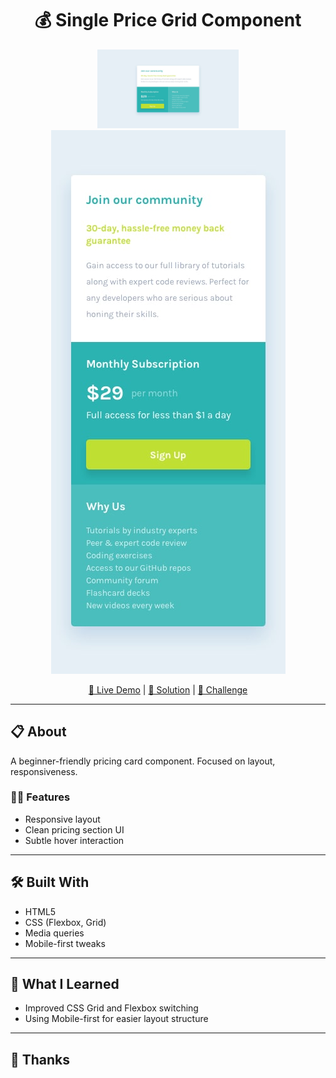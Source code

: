 <h1 align="center">💰 Single Price Grid Component</h1>

<p align="center">
<img src="https://raw.githubusercontent.com/CHAI-tale/Single-price-grid-component-FrontendMentor-solution_/main/design/desktop-design.jpg" height="45%" width="45%" alt="Desktop Preview" />
  <img src="https://raw.githubusercontent.com/CHAI-tale/Single-price-grid-component-FrontendMentor-solution_/main/design/mobile-design.jpg" height="45%" alt="Mobile Preview" />
 
</p>

<p align="center">
  <a href="">🔗 Live Demo</a> |
  <a href="">📝 Solution</a> |
  <a href="">🎯 Challenge</a>
</p>

---

## 📋 About

A beginner-friendly pricing card component. Focused on layout, responsiveness.

### 🧑‍💻 Features

- Responsive layout 
- Clean pricing section UI
- Subtle hover interaction

---

## 🛠 Built With

- HTML5
- CSS (Flexbox, Grid)
- Media queries
- Mobile-first tweaks

---

## 🧠 What I Learned

- Improved CSS Grid and Flexbox switching
- Using Mobile-first for easier layout structure

---

## 🙌 Thanks

